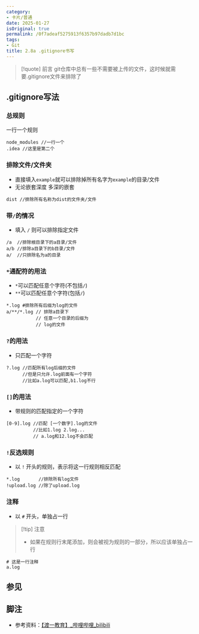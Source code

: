 ```yaml
---
category:
- 卡片/普通
date: 2025-01-27
isOriginal: true
permalink: /0f7adeaf5275913f6357b97dadb7d1bc
tags:
- Git
title: 2.8a .gitignore书写
---
```

> [!quote] 前言
> git仓库中总有一些不需要被上传的文件，这时候就需要.gitignore文件来排除了
## .gitignore写法
### 总规则
一行一个规则
```gitignore
node_modules //一行一个
.idea //这里是第二个
```
### 排除文件/文件夹
- 直接填入`example`就可以排除掉所有名字为`example`的目录/文件 
- 无论嵌套深度 多深的嵌套
```gitignore
dist //排除所有名称为dist的文件夹/文件
```
### 带`/`的情况
- 填入 `/` 则可以排除指定文件
```gitignore
/a  //排除根目录下的a目录/文件
a/b //排除a目录下的b目录/文件
a/  //只排除名为a的目录 
```
### `*`通配符的用法
- `*`可以匹配任意个字符(不包括`/`)
- `**`可以匹配任意个字符(包括`/`)
```gitignore
*.log #排除所有后缀为log的文件
a/**/*.log // 排除a目录下
           // 任意一个目录的后缀为
           // log的文件
```
### `?`的用法
- 只匹配一个字符
```gitignore
?.log //匹配所有log后缀的文件
      //但是只允许.log前面有一个字符
      //比如a.log可以匹配,b1.log不行
```
### `[]`的用法
- 带规则的匹配指定的一个字符
```gitignore
[0-9].log //匹配 [一个数字].log的文件
          //比如1.log 2.log...
          // a.log和12.log不会匹配
```

### `!`反选规则
- 以 `!` 开头的规则，表示将这一行规则相反匹配
```gitignore
*.log       //排除所有log文件
!upload.log //除了upload.log
```

### 注释
- 以 `#` 开头，单独占一行
> [!tip] 注意
> - 如果在规则行末尾添加，则会被视为规则的一部分，所以应该单独占一行

```gitignore
# 这是一行注释
a.log
```

## 参见
## 脚注
- 参考资料：[【渡一教育】_哔哩哔哩_bilibili](https://www.bilibili.com/video/BV1AvcqeBEnX/?vd_source=55526ae438eb9f21ccd7738267eaf0e8)
